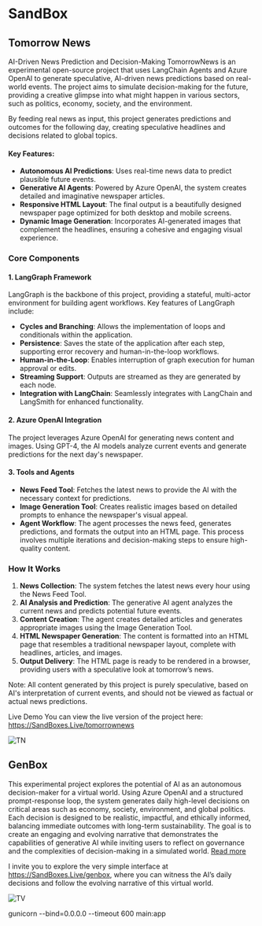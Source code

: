 # SandBox

## Tomorrow News

AI-Driven News Prediction and Decision-Making
TomorrowNews is an experimental open-source project that uses LangChain Agents and Azure OpenAI to generate speculative, AI-driven news predictions based on real-world events. The project aims to simulate decision-making for the future, providing a creative glimpse into what might happen in various sectors, such as politics, economy, society, and the environment.

By feeding real news as input, this project generates predictions and outcomes for the following day, creating speculative headlines and decisions related to global topics.

#### Key Features:
- **Autonomous AI Predictions**: Uses real-time news data to predict plausible future events.
- **Generative AI Agents**: Powered by Azure OpenAI, the system creates detailed and imaginative newspaper articles.
- **Responsive HTML Layout**: The final output is a beautifully designed newspaper page optimized for both desktop and mobile screens.
- **Dynamic Image Generation**: Incorporates AI-generated images that complement the headlines, ensuring a cohesive and engaging visual experience.

### Core Components

#### 1. **LangGraph Framework**
LangGraph is the backbone of this project, providing a stateful, multi-actor environment for building agent workflows. Key features of LangGraph include:

- **Cycles and Branching**: Allows the implementation of loops and conditionals within the application.
- **Persistence**: Saves the state of the application after each step, supporting error recovery and human-in-the-loop workflows.
- **Human-in-the-Loop**: Enables interruption of graph execution for human approval or edits.
- **Streaming Support**: Outputs are streamed as they are generated by each node.
- **Integration with LangChain**: Seamlessly integrates with LangChain and LangSmith for enhanced functionality.

#### 2. **Azure OpenAI Integration**
The project leverages Azure OpenAI for generating news content and images. Using GPT-4, the AI models analyze current events and generate predictions for the next day's newspaper.

#### 3. **Tools and Agents**
- **News Feed Tool**: Fetches the latest news to provide the AI with the necessary context for predictions.
- **Image Generation Tool**: Creates realistic images based on detailed prompts to enhance the newspaper's visual appeal.
- **Agent Workflow**: The agent processes the news feed, generates predictions, and formats the output into an HTML page. This process involves multiple iterations and decision-making steps to ensure high-quality content.

### How It Works

1. **News Collection**: The system fetches the latest news every hour using the News Feed Tool.
2. **AI Analysis and Prediction**: The generative AI agent analyzes the current news and predicts potential future events.
3. **Content Creation**: The agent creates detailed articles and generates appropriate images using the Image Generation Tool.
4. **HTML Newspaper Generation**: The content is formatted into an HTML page that resembles a traditional newspaper layout, complete with headlines, articles, and images.
5. **Output Delivery**: The HTML page is ready to be rendered in a browser, providing users with a speculative look at tomorrow’s news.


Note: All content generated by this project is purely speculative, based on AI's interpretation of current events, and should not be viewed as factual or actual news predictions.

Live Demo
You can view the live version of the project here:
https://SandBoxes.Live/tomorrownews

![TN](https://github.com/abozaralizadeh/SandBox/blob/main/static/TomorrowNewsSample4.png?raw=true)


## GenBox

This experimental project explores the potential of AI as an autonomous decision-maker for a virtual world. Using Azure OpenAI and a structured prompt-response loop, the system generates daily high-level decisions on critical areas such as economy, society, environment, and global politics. Each decision is designed to be realistic, impactful, and ethically informed, balancing immediate outcomes with long-term sustainability. The goal is to create an engaging and evolving narrative that demonstrates the capabilities of generative AI while inviting users to reflect on governance and the complexities of decision-making in a simulated world. [Read more](https://abozar-alizadeh.medium.com/exploring-ai-driven-governance-building-a-virtual-world-where-ai-rules-22419690a409)

I invite you to explore the very simple interface at https://SandBoxes.Live/genbox, where you can witness the AI’s daily decisions and follow the evolving narrative of this virtual world.

![TV](https://github.com/abozaralizadeh/SandBox/blob/main/static/sample.png?raw=true)

gunicorn --bind=0.0.0.0 --timeout 600 main:app
